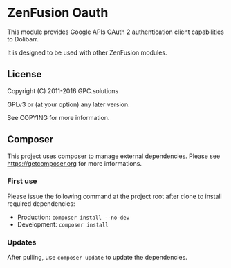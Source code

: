 ZenFusion Oauth
===============

This module provides Google APIs OAuth 2 authentication client capabilities to Dolibarr.

It is designed to be used with other ZenFusion modules.

License
-------

Copyright (C) 2011-2016 GPC.solutions

GPLv3 or (at your option) any later version.

See COPYING for more information.

Composer
--------
This project uses composer to manage external dependencies.
Please see https://getcomposer.org for more informations.

### First use
Please issue the following command at the project root after clone to install required dependencies:
- Production: `composer install --no-dev`
- Development: `composer install`

### Updates
After pulling, use `composer update` to update the dependencies.
